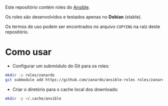 Este repositório contém roles do
[Ansible](https://docs.ansible.com/ansible/index.html).

Os roles são desenvolvidos e testados apenas no **Debian** (stable).

Os termos de uso podem ser encontrados no arquivo `COPYING` na raíz deste
repositório.

# Como usar

- Configurar um submódulo do Git para os roles:

```bash
mkdir -p roles/zanardo
git submodule add https://github.com/zanardo/ansible-roles roles/zanardo
```

- Criar o diretório para o cache local dos downloads:

```bash
mkdir -p ~/.cache/ansible
```
